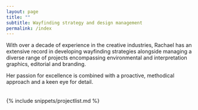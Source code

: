 ```yaml
---
layout: page
title: ""
subtitle: Wayfinding strategy and design management
permalink: /index
---
```


With over a decade of experience in the creative industries, Rachael has an extensive record in developing wayfinding strategies alongside managing a diverse range of projects encompassing environmental and interpretation graphics, editorial and branding. 

Her passion for excellence is combined with a proactive, methodical approach and a keen eye for detail. <br>
<br>
<br>
{% include snippets/projectlist.md %}